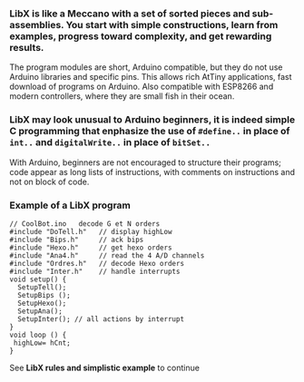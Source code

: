 ### LibX is like a Meccano with a set of sorted pieces and sub-assemblies. You start with simple constructions, learn from examples, progress toward complexity, and get rewarding results.

The program modules are short, Arduino compatible, but they do not use Arduino libraries and specific pins.
This allows rich AtTiny applications, fast download of programs on Arduino. Also compatible with ESP8266 and modern controllers, where they are small fish in their ocean.

### LibX may look unusual to Arduino beginners, it is indeed simple C programming that enphasize the use of `#define..` in place of `int..` and `digitalWrite..` in place of  `bitSet..`
With Arduino, beginners are not encouraged to structure their programs; code appear as long lists of instructions, with comments on instructions and not on block of code.

### Example of a LibX program
```
// CoolBot.ino   decode G et N orders
#include "DoTell.h"   // display highLow
#include "Bips.h"     // ack bips
#include "Hexo.h"     // get hexo orders
#include "Ana4.h"     // read the 4 A/D channels
#include "Ordres.h"   // decode Hexo orders
#include "Inter.h"    // handle interrupts
void setup() {                
  SetupTell();
  SetupBips ();
  SetupHexo();
  SetupAna();
  SetupInter(); // all actions by interrupt
}
void loop () {
 highLow= hCnt;
}
```

See __LibX rules and simplistic example__ to continue

